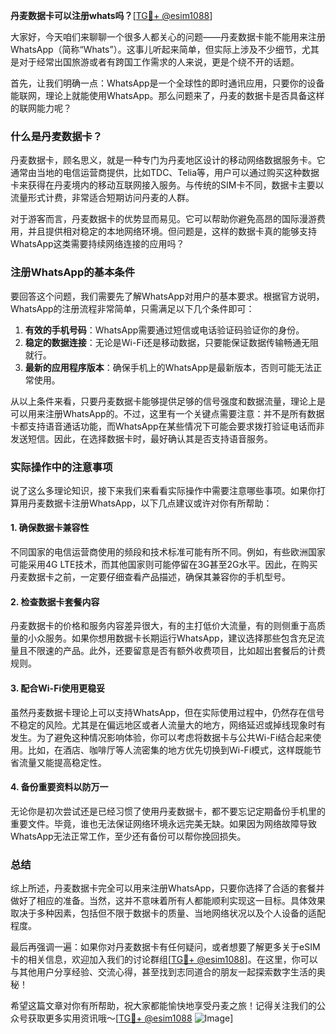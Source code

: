 **丹麦数据卡可以注册whats吗？**[[TG💪+ @esim1088](https://t.me/s/esim1088)]

大家好，今天咱们来聊聊一个很多人都关心的问题——丹麦数据卡能不能用来注册WhatsApp（简称“Whats”）。这事儿听起来简单，但实际上涉及不少细节，尤其是对于经常出国旅游或者有跨国工作需求的人来说，更是个绕不开的话题。

首先，让我们明确一点：WhatsApp是一个全球性的即时通讯应用，只要你的设备能联网，理论上就能使用WhatsApp。那么问题来了，丹麦的数据卡是否具备这样的联网能力呢？

### 什么是丹麦数据卡？

丹麦数据卡，顾名思义，就是一种专门为丹麦地区设计的移动网络数据服务卡。它通常由当地的电信运营商提供，比如TDC、Telia等，用户可以通过购买这种数据卡来获得在丹麦境内的移动互联网接入服务。与传统的SIM卡不同，数据卡主要以流量形式计费，非常适合短期访问丹麦的人群。

对于游客而言，丹麦数据卡的优势显而易见。它可以帮助你避免高昂的国际漫游费用，并且提供相对稳定的本地网络环境。但问题是，这样的数据卡真的能够支持WhatsApp这类需要持续网络连接的应用吗？

### 注册WhatsApp的基本条件

要回答这个问题，我们需要先了解WhatsApp对用户的基本要求。根据官方说明，WhatsApp的注册流程非常简单，只需满足以下几个条件即可：

1. **有效的手机号码**：WhatsApp需要通过短信或电话验证码验证你的身份。
2. **稳定的数据连接**：无论是Wi-Fi还是移动数据，只要能保证数据传输畅通无阻就行。
3. **最新的应用程序版本**：确保手机上的WhatsApp是最新版本，否则可能无法正常使用。

从以上条件来看，只要丹麦数据卡能够提供足够的信号强度和数据流量，理论上是可以用来注册WhatsApp的。不过，这里有一个关键点需要注意：并不是所有数据卡都支持语音通话功能，而WhatsApp在某些情况下可能会要求拨打验证电话而非发送短信。因此，在选择数据卡时，最好确认其是否支持语音服务。

### 实际操作中的注意事项

说了这么多理论知识，接下来我们来看看实际操作中需要注意哪些事项。如果你打算用丹麦数据卡注册WhatsApp，以下几点建议或许对你有所帮助：

#### 1. 确保数据卡兼容性
不同国家的电信运营商使用的频段和技术标准可能有所不同。例如，有些欧洲国家可能采用4G LTE技术，而其他国家则可能停留在3G甚至2G水平。因此，在购买丹麦数据卡之前，一定要仔细查看产品描述，确保其兼容你的手机型号。

#### 2. 检查数据卡套餐内容
丹麦数据卡的价格和服务内容差异很大，有的主打低价大流量，有的则侧重于高质量的小众服务。如果你想用数据卡长期运行WhatsApp，建议选择那些包含充足流量且不限速的产品。此外，还要留意是否有额外收费项目，比如超出套餐后的计费规则。

#### 3. 配合Wi-Fi使用更稳妥
虽然丹麦数据卡理论上可以支持WhatsApp，但在实际使用过程中，仍然存在信号不稳定的风险。尤其是在偏远地区或者人流量大的地方，网络延迟或掉线现象时有发生。为了避免这种情况影响体验，你可以考虑将数据卡与公共Wi-Fi结合起来使用。比如，在酒店、咖啡厅等人流密集的地方优先切换到Wi-Fi模式，这样既能节省流量又能提高稳定性。

#### 4. 备份重要资料以防万一
无论你是初次尝试还是已经习惯了使用丹麦数据卡，都不要忘记定期备份手机里的重要文件。毕竟，谁也无法保证网络环境永远完美无缺。如果因为网络故障导致WhatsApp无法正常工作，至少还有备份可以帮你挽回损失。

### 总结

综上所述，丹麦数据卡完全可以用来注册WhatsApp，只要你选择了合适的套餐并做好了相应的准备。当然，这并不意味着所有人都能顺利实现这一目标。具体效果取决于多种因素，包括但不限于数据卡的质量、当地网络状况以及个人设备的适配程度。

最后再强调一遍：如果你对丹麦数据卡有任何疑问，或者想要了解更多关于eSIM卡的相关信息，欢迎加入我们的讨论群组[[TG💪+ @esim1088](https://t.me/s/esim1088)]。在这里，你可以与其他用户分享经验、交流心得，甚至找到志同道合的朋友一起探索数字生活的奥秘！

希望这篇文章对你有所帮助，祝大家都能愉快地享受丹麦之旅！记得关注我们的公众号获取更多实用资讯哦～[[TG💪+ @esim1088](https://t.me/s/esim1088) ![Image](https://i.postimg.cc/4NQfJmqS/Snipaste-2025-05-13-00-14-12.png)]